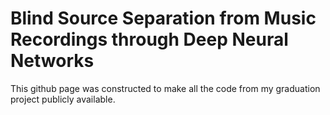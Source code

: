 # Blind Source Separation from Music Recordings through Deep Neural Networks

This github page was constructed to make all the code from my graduation project publicly available.